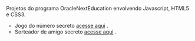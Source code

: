  Projetos do programa OracleNextEducation envolvendo Javascript, HTML5 e CSS3.
<ul type="circle">
    <li>Jogo do número secreto <a href="projeto-jogo/jogo-adivinhacao_2/index_2.html" target = "_self">acesse aqui</a> .</li>
    <li>Sorteador de amigo secreto <a href="challenge-amigo-secreto/index.html" target = "_self">acesse aqui</a> .</li>
</ul>
